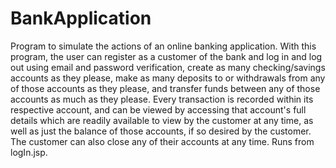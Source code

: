 # BankApplication
Program to simulate the actions of an online banking application.  With this program, the user can register as a customer of the bank and 
log in and log out using email and password verification, create as many checking/savings accounts as they please, make as many deposits to or withdrawals from any of those  accounts as they please, and transfer funds between any of those accounts as much as they please.  Every transaction is recorded within its respective account, and can be viewed by accessing that account's full details which are readily available to view by the customer at any time, as well as just the balance of those accounts, if so desired by the customer.  The customer can also close any of their accounts at any time.  Runs from logIn.jsp.
